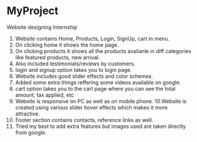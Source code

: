 # MyProject
Website designing Internship 
1. Website contains Home, Products, Login, SignUp, cart in menu.
2. On clicking home it shows the home page.
3. On clicking products it shows all the products availanle in diff categories like featured products, new arrival.
4. Also included testimonials/reviews by customers.
5. login and signup option takes you to login page.
6. Website includes good slider effects and color schemes.
7. Added some extra things reffering some videos available on google.
8. cart option takes you to the cart page where you can see the total amount, tax applied, etc 
9. Website is responsive on PC as well as on mobile phone. 
10.Website is created using various slider hover effects which makes it more attractive.
11. Footer section contains contacts, reference links as well.
12. Tried my best to add extra features but images used are taken directly from google.
